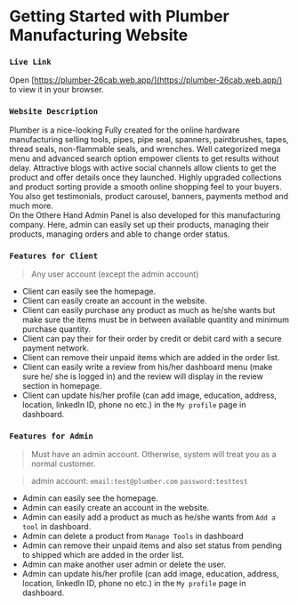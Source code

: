 # Getting Started with Plumber Manufacturing Website


### `Live Link`

Open [https://plumber-26cab.web.app/](https://plumber-26cab.web.app/) to view it in your browser.


### `Website Description`

Plumber is a nice-looking Fully  created for the online hardware manufacturing selling tools, pipes, pipe seal, spanners, paintbrushes, tapes, thread seals, non-flammable seals, and wrenches. Well categorized mega menu and advanced search option empower clients to get results without delay. Attractive blogs with active social channels allow clients to get the product and offer details once they launched. Highly upgraded collections and product sorting provide a smooth online shopping feel to your buyers. You also get testimonials, product carousel, banners, payments method and much more. \
On the Othere Hand Admin Panel is also developed for this manufacturing company. Here, admin can easily set up their products, managing their products, managing orders and able to change order status.

### `Features for Client`
> Any user account (except the admin account)

- Client can easily see the homepage.
- Client can easily create an account in the website.
- Client can easily purchase any product as much as he/she wants but make sure the items must be in between available quantity and minimum purchase quantity.
- Client can pay their for their order by credit or debit card with a secure payment network.
- Client can remove their unpaid items which are added in the order list.
- Client can easily write a review from his/her dashboard menu (make sure he/ she is logged in) and the review will display in the review section in homepage.
- Client can update his/her profile (can add image, education, address, location, linkedIn ID, phone no etc.) in the `My profile` page in dashboard.

### `Features for Admin`

> Must have an admin account. Otherwise, system will treat you as a normal customer.

> admin account: `email:test@plumber.com` `password:testtest` 

- Admin can easily see the homepage.
- Admin can easily create an account in the website.
- Admin can easily add a product as much as he/she wants from `Add a tool` in dashboard.
- Admin can delete a product from `Manage Tools` in dashboard
- Admin can remove their unpaid items and also set status from pending to shipped which are added in the order list.
- Admin can make another user admin or delete the user.
- Admin can update his/her profile (can add image, education, address,        location, linkedIn ID, phone no etc.) in the `My profile` page in dashboard.

